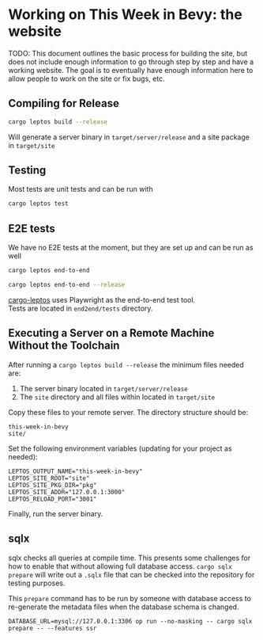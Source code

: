 # Working on This Week in Bevy: the website

TODO: This document outlines the basic process for building the site, but does not include enough information to go through step by step and have a working website. The goal is to eventually have enough information here to allow people to work on the site or fix bugs, etc.

## Compiling for Release

```bash
cargo leptos build --release
```

Will generate a server binary in `target/server/release` and a site package in `target/site`

## Testing

Most tests are unit tests and can be run with

```bash
cargo leptos test
```

## E2E tests

We have no E2E tests at the moment, but they are set up and can be run as well

```bash
cargo leptos end-to-end
```

```bash
cargo leptos end-to-end --release
```

[cargo-leptos](https://github.com/leptos-rs/cargo-leptos) uses Playwright as the end-to-end test tool.  
Tests are located in `end2end/tests` directory.

## Executing a Server on a Remote Machine Without the Toolchain

After running a `cargo leptos build --release` the minimum files needed are:

1. The server binary located in `target/server/release`
2. The `site` directory and all files within located in `target/site`

Copy these files to your remote server. The directory structure should be:

```text
this-week-in-bevy
site/
```

Set the following environment variables (updating for your project as needed):

```text
LEPTOS_OUTPUT_NAME="this-week-in-bevy"
LEPTOS_SITE_ROOT="site"
LEPTOS_SITE_PKG_DIR="pkg"
LEPTOS_SITE_ADDR="127.0.0.1:3000"
LEPTOS_RELOAD_PORT="3001"
```

Finally, run the server binary.

## sqlx

sqlx checks all queries at compile time. This presents some challenges for how to enable that without allowing full database access. `cargo sqlx prepare` will write out a `.sqlx` file that can be checked into the repository for testing purposes.

This `prepare` command has to be run by someone with database access to re-generate the metadata files when the database schema is changed.

```
DATABASE_URL=mysql://127.0.0.1:3306 op run --no-masking -- cargo sqlx prepare -- --features ssr
```
